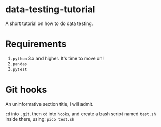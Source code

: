 # data-testing-tutorial
A short tutorial on how to do data testing.

# Requirements

1. `python` 3.x and higher. It's time to move on!
2. `pandas`
3. `pytest`

# Git hooks

An uninformative section title, I will admit.

`cd` into `.git`, then `cd` into `hooks`, and create a bash script named `test.sh` inside there, using: `pico test.sh`

